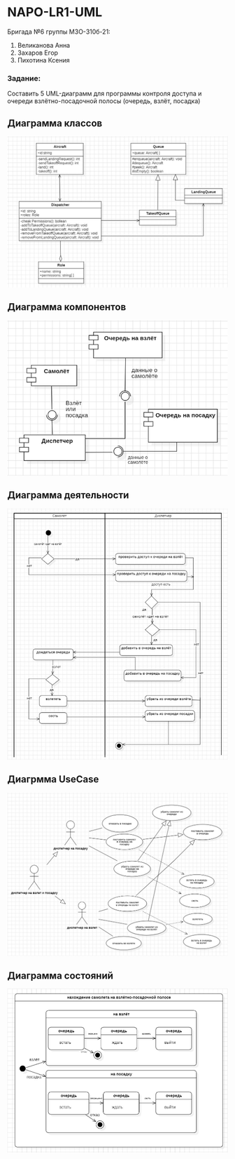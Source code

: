 # NAPO-LR1-UML

Бригада №6 группы М3О-310б-21:
1. Великанова Анна
2. Захаров Егор
3. Пихотина Ксения

### Задание:
Составить 5 UML-диаграмм для программы контроля доступа и очереди взлётно-посадочной полосы (очередь, взлёт, посадка)

## Диаграмма классов
![class_diagram](ClassDiagram.jpeg)

## Диаграмма компонентов
![component_diagram](ComponentDiagram.jpeg)

## Диаграмма деятельности
![activity_diagram](ActivityDiagram.jpeg)

## Диагрмма UseCase
![use_case_diagram](UseCaseDiagram.jpeg)

## Диаграмма состояний
![state_diagram](StateDiagram.jpeg)
